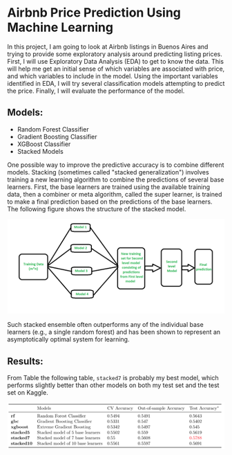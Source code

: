 # Airbnb Price Prediction Using Machine Learning

In this project, I am going to look at Airbnb listings in Buenos Aires and trying to provide some exploratory analysis around predicting listing prices. First, I will use Exploratory Data Analysis (EDA) to get to know the data. This will help me get an initial sense of which variables are associated with price, and which variables to include in the model. Using the important variables identified in EDA, I will try several classification models attempting to predict the price. Finally, I will evaluate the performance of the model.

## Models:
- Random Forest Classifier
- Gradient Boosting Classifier
- XGBoost Classifier
- Stacked Models


One possible way to improve the predictive accuracy is to combine different models. Stacking (sometimes called "stacked generalization") involves training a new learning algorithm to combine the predictions of several base learners. First, the base learners are trained using the available training data, then a combiner or meta algorithm, called the super learner, is trained to make a final prediction based on the predictions of the base learners. The following figure shows the structure of the stacked model. 

![stacked](img/stacking.png)

Such stacked ensemble often outperforms any of the individual base learners (e.g., a single random forest) and has been shown to represent an asymptotically optimal system for learning. 

## Results:
From Table the following table, `stacked7` is probably my best model, which performs slightly better than other models on both my test set and the test set on Kaggle. 

![result](img/results.png)

